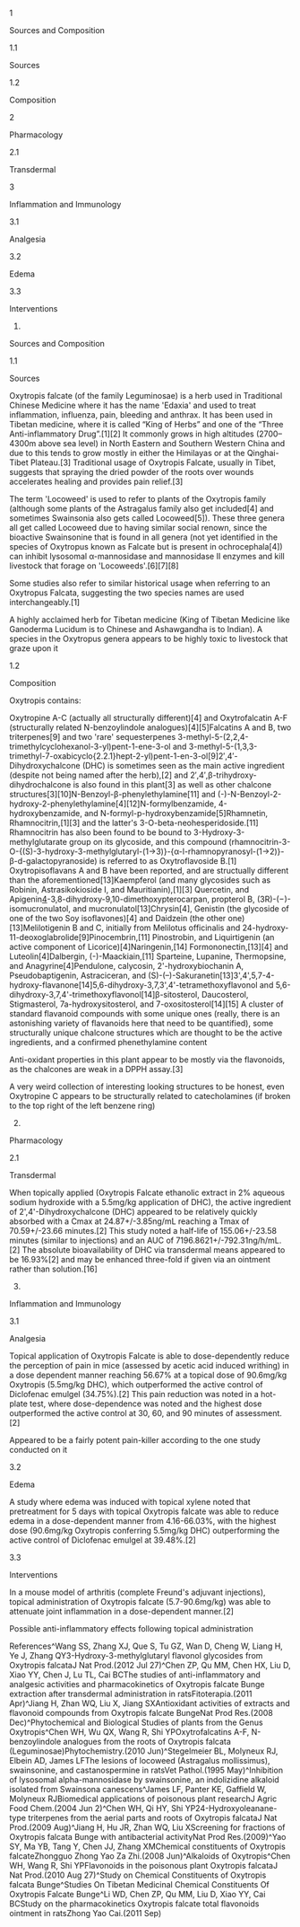 1

Sources and Composition

1.1

Sources

1.2

Composition

2

Pharmacology

2.1

Transdermal

3

Inflammation and Immunology

3.1

Analgesia

3.2

Edema

3.3

Interventions

1.

Sources and Composition

1.1

Sources

Oxytropis falcate (of the family Leguminosae) is a herb used in Traditional Chinese Medicine where it has the name 'Edaxia' and used to treat inflammation, influenza, pain, bleeding and anthrax. It has been used in Tibetan medicine, where it is called “King of Herbs” and one of the “Three Anti-inflammatory Drug”.[1][2] It commonly grows in high altitudes (2700–4300m above sea level) in North Eastern and Southern Western China and due to this tends to grow mostly in either the Himilayas or at the Qinghai-Tibet Plateau.[3] Traditional usage of Oxytropis Falcate, usually in Tibet, suggests that spraying the dried powder of the roots over wounds accelerates healing and provides pain relief.[3] 

The term 'Locoweed' is used to refer to plants of the Oxytropis family (although some plants of the Astragalus family also get included[4] and sometimes Swainsonia also gets called Locoweed[5]). These three genera all get called Locoweed due to having similar social renown, since the bioactive Swainsonine that is found in all genera (not yet identified in the species of Oxytropus known as Falcate but is present in ochrocephala[4]) can inhibit lysosomal α-mannosidase and mannosidase II enzymes and kill livestock that forage on 'Locoweeds'.[6][7][8]

Some studies also refer to similar historical usage when referring to an Oxytropus Falcata, suggesting the two species names are used interchangeably.[1]


A highly acclaimed herb for Tibetan medicine (King of Tibetan Medicine like Ganoderma Lucidum is to Chinese and Ashawgandha is to Indian). A species in the Oxytropus genera appears to be highly toxic to livestock that graze upon it


1.2

Composition

Oxytropis contains:

Oxytropine A-C (actually all structurally different)[4] and Oxytrofalcatin A-F (structurally related N-benzoylindole analogues)[4][5]Falcatins A and B, two triterpenes[9] and two 'rare' sequesterpenes 3-methyl-5-(2,2,4-trimethylcyclohexanol-3-yl)pent-1-ene-3-ol and 3-methyl-5-(1,3,3-trimethyl-7-oxabicyclo{2.2.1}hept-2-yl)pent-1-en-3-ol[9]2′,4′-Dihydroxychalcone (DHC) is sometimes seen as the main active ingredient (despite not being named after the herb),[2] and 2′,4′,β-trihydroxy-dihydrochalcone is also found in this plant[3] as well as other chalcone structures[3][10]N-Benzoyl-β-phenylethylamine[11] and (-)-N-Benzoyl-2-hydroxy-2-phenylethylamine[4][12]N-formylbenzamide, 4-hydroxybenzamide, and N-formyl-p-hydroxybenzamide[5]Rhamnetin, Rhamnocitrin,[1][3] and the latter's 3-O-beta-neohesperidoside.[11] Rhamnocitrin has also been found to be bound to 3-Hydroxy-3-methylglutarate group on its glycoside, and this compound (rhamnocitrin-3-O-{(S)-3-hydroxy-3-methylglutaryl-(1→3)}-{α-l-rhamnopyranosyl-(1→2)}-β-d-galactopyranoside) is referred to as Oxytroflavoside B.[1] Oxytropisoflavans A and B have been reported, and are structually different than the aforementioned[13]Kaempferol (and many glycosides such as Robinin, Astrasikokioside I, and Mauritianin),[1][3] Quercetin, and Apigenin[4](6aR,11aR)-3,8-dihydroxy-9,10-dimethoxypterocarpan, propterol B, (3R)-(−)-isomucronulatol, and mucronulatol[13]Chrysin[4], Genistin (the glycoside of one of the two Soy isoflavones)[4] and Daidzein (the other one)[13]Melilotigenin B and C, initially from Melilotus officinalis and 24-hydroxy-11-deoxoglabrolide[9]Pinocembrin,[11] Pinostrobin, and Liquirtigenin (an active component of Licorice)[4]Naringenin,[14] Formononectin,[13][4] and Luteolin[4]Dalbergin, (-)-Maackiain,[11] Sparteine, Lupanine, Thermopsine, and Anagyrine[4]Pendulone, calycosin, 2'-hydroxybiochanin A, Pseudobaptigenin, Astraciceran, and (S)-(–)-Sakuranetin[13]3',4',5,7-4-hydroxy-flavanone[14]5,6-dihydroxy-3,7,3',4'-tetramethoxyflavonol and 5,6-dihydroxy-3,7,4'-trimethoxyflavonol[14]β-sitosterol, Daucosterol, Stigmasterol, 7a-hydroxysitosterol, and 7-oxositosterol[14][15]
A cluster of standard flavanoid compounds with some unique ones (really, there is an astonishing variety of flavanoids here that need to be quantified), some structurally unique chalcone structures which are thought to be the active ingredients, and a confirmed phenethylamine content


Anti-oxidant properties in this plant appear to be mostly via the flavonoids, as the chalcones are weak in a DPPH assay.[3]


A very weird collection of interesting looking structures to be honest, even Oxytropine C appears to be structurally related to catecholamines (if broken to the top right of the left benzene ring)


2.

Pharmacology

2.1

Transdermal

When topically applied (Oxytropis Falcate ethanolic extract in 2% aqueous sodium hydroxide with a 5.5mg/kg application of DHC), the active ingredient of 2',4'-Dihydroxychalcone (DHC) appeared to be relatively quickly absorbed with a Cmax at 24.87+/-3.85ng/mL reaching a Tmax of 70.59+/-23.66 minutes.[2] This study noted a half-life of 155.06+/-23.58 minutes (similar to injections) and an AUC of 7196.8621+/-792.31ng/h/mL.[2] The absolute bioavailability of DHC via transdermal means appeared to be 16.93%[2] and may be enhanced three-fold if given via an ointment rather than solution.[16]

3.

Inflammation and Immunology

3.1

Analgesia

Topical application of Oxytropis Falcate is able to dose-dependently reduce the perception of pain in mice (assessed by acetic acid induced writhing) in a dose dependent manner reaching 56.67% at a topical dose of 90.6mg/kg Oxytropis (5.5mg/kg DHC), which outperformed the active control of Diclofenac emulgel (34.75%).[2] This pain reduction was noted in a hot-plate test, where dose-dependence was noted and the highest dose outperformed the active control at 30, 60, and 90 minutes of assessment.[2]


Appeared to be a fairly potent pain-killer according to the one study conducted on it


3.2

Edema

A study where edema was induced with topical xylene noted that pretreatment for 5 days with topical Oxytropis falcate was able to reduce edema in a dose-dependent manner from 4.16-66.03%, with the highest dose (90.6mg/kg Oxytropis conferring 5.5mg/kg DHC) outperforming the active control of Diclofenac emulgel at 39.48%.[2]

3.3

Interventions

In a mouse model of arthritis (complete Freund's adjuvant injections), topical administration of Oxytropis falcate (5.7-90.6mg/kg) was able to attenuate joint inflammation in a dose-dependent manner.[2]


Possible anti-inflammatory effects following topical administration


References^Wang SS, Zhang XJ, Que S, Tu GZ, Wan D, Cheng W, Liang H, Ye J, Zhang QY3-Hydroxy-3-methylglutaryl flavonol glycosides from Oxytropis falcataJ Nat Prod.(2012 Jul 27)^Chen ZP, Qu MM, Chen HX, Liu D, Xiao YY, Chen J, Lu TL, Cai BCThe studies of anti-inflammatory and analgesic activities and pharmacokinetics of Oxytropis falcate Bunge extraction after transdermal administration in ratsFitoterapia.(2011 Apr)^Jiang H, Zhan WQ, Liu X, Jiang SXAntioxidant activities of extracts and flavonoid compounds from Oxytropis falcate BungeNat Prod Res.(2008 Dec)^Phytochemical and Biological Studies of plants from the Genus Oxytropis^Chen WH, Wu QX, Wang R, Shi YPOxytrofalcatins A-F, N-benzoylindole analogues from the roots of Oxytropis falcata (Leguminosae)Phytochemistry.(2010 Jun)^Stegelmeier BL, Molyneux RJ, Elbein AD, James LFThe lesions of locoweed (Astragalus mollissimus), swainsonine, and castanospermine in ratsVet Pathol.(1995 May)^Inhibition of lysosomal alpha-mannosidase by swainsonine, an indolizidine alkaloid isolated from Swainsona canescens^James LF, Panter KE, Gaffield W, Molyneux RJBiomedical applications of poisonous plant researchJ Agric Food Chem.(2004 Jun 2)^Chen WH, Qi HY, Shi YP24-Hydroxyoleanane-type triterpenes from the aerial parts and roots of Oxytropis falcataJ Nat Prod.(2009 Aug)^Jiang H, Hu JR, Zhan WQ, Liu XScreening for fractions of Oxytropis falcata Bunge with antibacterial activityNat Prod Res.(2009)^Yao SY, Ma YB, Tang Y, Chen JJ, Zhang XMChemical constituents of Oxytropis falcateZhongguo Zhong Yao Za Zhi.(2008 Jun)^Alkaloids of Oxytropis^Chen WH, Wang R, Shi YPFlavonoids in the poisonous plant Oxytropis falcataJ Nat Prod.(2010 Aug 27)^Study on Chemical Constituents of Oxytropis falcata Bunge^Studies On Tibetan Medicinal Chemical Constituents Of Oxytropis Falcate Bunge^Li WD, Chen ZP, Qu MM, Liu D, Xiao YY, Cai BCStudy on the pharmacokinetics Oxytropis falcate total flavonoids ointment in ratsZhong Yao Cai.(2011 Sep)